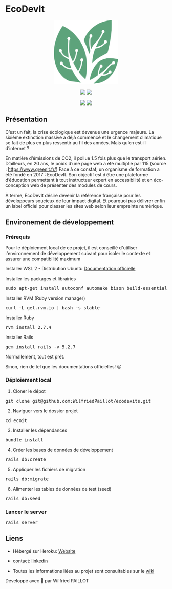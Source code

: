 # EcoDevIt

<p align="center">
<img src="app/assets/images/logo.svg" width="200" >
</p>

<p align="center">
<img src="https://cdn.jsdelivr.net/gh/devicons/devicon/icons/ruby/ruby-plain-wordmark.svg" width="70" />
<img src="https://cdn.jsdelivr.net/gh/devicons/devicon/icons/rails/rails-plain-wordmark.svg" width="70"/>
</p>

<p align="center">
<img src="https://cdn.jsdelivr.net/gh/devicons/devicon/icons/postgresql/postgresql-plain-wordmark.svg" width="70" />
<img src="https://cdn.jsdelivr.net/gh/devicons/devicon/icons/heroku/heroku-plain-wordmark.svg" width="70"/>
</p>

## Présentation
C’est un fait, la crise écologique est devenue une urgence majeure. La sixième extinction 
massive a déjà commencé et le changement climatique se fait de plus en plus ressentir au fil 
des années. Mais qu’en est-il d’internet ?

En matière d’émissions de CO2, il pollue 1.5 fois plus que le transport aérien. D’ailleurs, en 20 
ans, le poids d’une page web a été multiplié par 115 (source : https://www.greenit.fr/)
Face à ce constat, un organisme de formation a été fondé en 2017 : EcoDevIt. Son objectif est 
d’être une plateforme d’éducation permettant à tout instructeur expert en accessibilité et en 
éco-conception web de présenter des modules de cours.

À terme, EcoDevIt désire devenir la référence française pour les développeurs soucieux de leur 
impact digital. Et pourquoi pas délivrer enfin un label officiel pour classer les sites web selon 
leur empreinte numérique.

## Environement de développement

### Prérequis

Pour le déploiement local de ce projet, il est conseillé d'utiliser l'environnement de développement suivant pour isoler le contexte et assurer une compatibilité maximum

Installer WSL 2 - Distribution Ubuntu
[Documentation officielle](https://docs.microsoft.com/fr-fr/windows/wsl/install-win10)

Installer les packages et librairies
<pre>sudo apt-get install autoconf automake bison build-essential curl git-core libapr1 libaprutil1 libc6-dev libltdl-dev libsqlite3-0 libsqlite3-dev libssl-dev libtool libxml2-dev libxslt-dev libxslt1-dev libyaml-dev ncurses-dev nodejs openssl sqlite3 zlib1g zlib1g-dev libreadline8</pre>

Installer RVM (Ruby version manager)
<pre>curl -L get.rvm.io | bash -s stable</pre>

Installer Ruby
<pre>rvm install 2.7.4</pre>

Installer Rails
<pre>gem install rails -v 5.2.7</pre>

Normallement, tout est prêt. 

Sinon, rien de tel que les documentations officielles! 😉


### Déploiement local

1. Cloner le dépot
<pre>git clone git@github.com:WilfriedPaillot/ecodevits.git</pre>

2. Naviguer vers le dossier projet
<pre>cd ecoit</pre>

3. Installer les dépendances
<pre>bundle install</pre>

4. Créer les bases de données de développement
<pre>rails db:create</pre>

5. Appliquer les fichiers de migration
<pre>rails db:migrate</pre>

6. Alimenter les tables de données de test (seed)
<pre>rails db:seed</pre>

### Lancer le server

<pre>rails server</pre>

## Liens

* Hébergé sur Heroku: [Website](https://ecodevit.herokuapp.com/)

* contact: [linkedin](https://www.linkedin.com/in/wilfried-paillot/)

* Toutes les informations liées au projet sont consultables sur le [wiki](https://github.com/WilfriedPaillot/ecoit/wiki)


Développé avec :green_heart: par Wilfried PAILLOT
